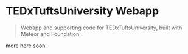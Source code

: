 # TEDxTuftsUniversity Webapp
> Webapp and supporting code for TEDxTuftsUniversity, built with Meteor and Foundation.

more here soon.